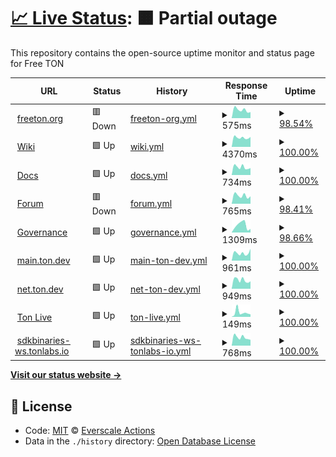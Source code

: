 # [📈 Live Status](https://everscale-actions.github.io/everscale-status): <!--live status--> **🟧 Partial outage**

This repository contains the open-source uptime monitor and status page for Free TON

<!--start: status pages-->
<!-- This summary is generated by Upptime (https://github.com/upptime/upptime) -->
<!-- Do not edit this manually, your changes will be overwritten -->
<!-- prettier-ignore -->
| URL | Status | History | Response Time | Uptime |
| --- | ------ | ------- | ------------- | ------ |
| <img alt="" src="https://favicons.githubusercontent.com/freeton.org" height="13"> [freeton.org](https://freeton.org) | 🟥 Down | [freeton-org.yml](https://github.com/everscale-actions/everscale-status/commits/HEAD/history/freeton-org.yml) | <details><summary><img alt="Response time graph" src="./graphs/freeton-org/response-time-week.png" height="20"> 575ms</summary><br><a href="https://everscale-actions.github.io/everscale-status/history/freeton-org"><img alt="Response time 522" src="https://img.shields.io/endpoint?url=https%3A%2F%2Fraw.githubusercontent.com%2Feverscale-actions%2Feverscale-status%2FHEAD%2Fapi%2Ffreeton-org%2Fresponse-time.json"></a><br><a href="https://everscale-actions.github.io/everscale-status/history/freeton-org"><img alt="24-hour response time 0" src="https://img.shields.io/endpoint?url=https%3A%2F%2Fraw.githubusercontent.com%2Feverscale-actions%2Feverscale-status%2FHEAD%2Fapi%2Ffreeton-org%2Fresponse-time-day.json"></a><br><a href="https://everscale-actions.github.io/everscale-status/history/freeton-org"><img alt="7-day response time 575" src="https://img.shields.io/endpoint?url=https%3A%2F%2Fraw.githubusercontent.com%2Feverscale-actions%2Feverscale-status%2FHEAD%2Fapi%2Ffreeton-org%2Fresponse-time-week.json"></a><br><a href="https://everscale-actions.github.io/everscale-status/history/freeton-org"><img alt="30-day response time 829" src="https://img.shields.io/endpoint?url=https%3A%2F%2Fraw.githubusercontent.com%2Feverscale-actions%2Feverscale-status%2FHEAD%2Fapi%2Ffreeton-org%2Fresponse-time-month.json"></a><br><a href="https://everscale-actions.github.io/everscale-status/history/freeton-org"><img alt="1-year response time 595" src="https://img.shields.io/endpoint?url=https%3A%2F%2Fraw.githubusercontent.com%2Feverscale-actions%2Feverscale-status%2FHEAD%2Fapi%2Ffreeton-org%2Fresponse-time-year.json"></a></details> | <details><summary><a href="https://everscale-actions.github.io/everscale-status/history/freeton-org">98.54%</a></summary><a href="https://everscale-actions.github.io/everscale-status/history/freeton-org"><img alt="All-time uptime 86.47%" src="https://img.shields.io/endpoint?url=https%3A%2F%2Fraw.githubusercontent.com%2Feverscale-actions%2Feverscale-status%2FHEAD%2Fapi%2Ffreeton-org%2Fuptime.json"></a><br><a href="https://everscale-actions.github.io/everscale-status/history/freeton-org"><img alt="24-hour uptime 89.77%" src="https://img.shields.io/endpoint?url=https%3A%2F%2Fraw.githubusercontent.com%2Feverscale-actions%2Feverscale-status%2FHEAD%2Fapi%2Ffreeton-org%2Fuptime-day.json"></a><br><a href="https://everscale-actions.github.io/everscale-status/history/freeton-org"><img alt="7-day uptime 98.54%" src="https://img.shields.io/endpoint?url=https%3A%2F%2Fraw.githubusercontent.com%2Feverscale-actions%2Feverscale-status%2FHEAD%2Fapi%2Ffreeton-org%2Fuptime-week.json"></a><br><a href="https://everscale-actions.github.io/everscale-status/history/freeton-org"><img alt="30-day uptime 98.37%" src="https://img.shields.io/endpoint?url=https%3A%2F%2Fraw.githubusercontent.com%2Feverscale-actions%2Feverscale-status%2FHEAD%2Fapi%2Ffreeton-org%2Fuptime-month.json"></a><br><a href="https://everscale-actions.github.io/everscale-status/history/freeton-org"><img alt="1-year uptime 80.88%" src="https://img.shields.io/endpoint?url=https%3A%2F%2Fraw.githubusercontent.com%2Feverscale-actions%2Feverscale-status%2FHEAD%2Fapi%2Ffreeton-org%2Fuptime-year.json"></a></details>
| <img alt="" src="https://favicons.githubusercontent.com/freeton.wiki" height="13"> [Wiki](https://freeton.wiki) | 🟩 Up | [wiki.yml](https://github.com/everscale-actions/everscale-status/commits/HEAD/history/wiki.yml) | <details><summary><img alt="Response time graph" src="./graphs/wiki/response-time-week.png" height="20"> 4370ms</summary><br><a href="https://everscale-actions.github.io/everscale-status/history/wiki"><img alt="Response time 4108" src="https://img.shields.io/endpoint?url=https%3A%2F%2Fraw.githubusercontent.com%2Feverscale-actions%2Feverscale-status%2FHEAD%2Fapi%2Fwiki%2Fresponse-time.json"></a><br><a href="https://everscale-actions.github.io/everscale-status/history/wiki"><img alt="24-hour response time 4698" src="https://img.shields.io/endpoint?url=https%3A%2F%2Fraw.githubusercontent.com%2Feverscale-actions%2Feverscale-status%2FHEAD%2Fapi%2Fwiki%2Fresponse-time-day.json"></a><br><a href="https://everscale-actions.github.io/everscale-status/history/wiki"><img alt="7-day response time 4370" src="https://img.shields.io/endpoint?url=https%3A%2F%2Fraw.githubusercontent.com%2Feverscale-actions%2Feverscale-status%2FHEAD%2Fapi%2Fwiki%2Fresponse-time-week.json"></a><br><a href="https://everscale-actions.github.io/everscale-status/history/wiki"><img alt="30-day response time 4397" src="https://img.shields.io/endpoint?url=https%3A%2F%2Fraw.githubusercontent.com%2Feverscale-actions%2Feverscale-status%2FHEAD%2Fapi%2Fwiki%2Fresponse-time-month.json"></a><br><a href="https://everscale-actions.github.io/everscale-status/history/wiki"><img alt="1-year response time 3891" src="https://img.shields.io/endpoint?url=https%3A%2F%2Fraw.githubusercontent.com%2Feverscale-actions%2Feverscale-status%2FHEAD%2Fapi%2Fwiki%2Fresponse-time-year.json"></a></details> | <details><summary><a href="https://everscale-actions.github.io/everscale-status/history/wiki">100.00%</a></summary><a href="https://everscale-actions.github.io/everscale-status/history/wiki"><img alt="All-time uptime 99.71%" src="https://img.shields.io/endpoint?url=https%3A%2F%2Fraw.githubusercontent.com%2Feverscale-actions%2Feverscale-status%2FHEAD%2Fapi%2Fwiki%2Fuptime.json"></a><br><a href="https://everscale-actions.github.io/everscale-status/history/wiki"><img alt="24-hour uptime 100.00%" src="https://img.shields.io/endpoint?url=https%3A%2F%2Fraw.githubusercontent.com%2Feverscale-actions%2Feverscale-status%2FHEAD%2Fapi%2Fwiki%2Fuptime-day.json"></a><br><a href="https://everscale-actions.github.io/everscale-status/history/wiki"><img alt="7-day uptime 100.00%" src="https://img.shields.io/endpoint?url=https%3A%2F%2Fraw.githubusercontent.com%2Feverscale-actions%2Feverscale-status%2FHEAD%2Fapi%2Fwiki%2Fuptime-week.json"></a><br><a href="https://everscale-actions.github.io/everscale-status/history/wiki"><img alt="30-day uptime 99.91%" src="https://img.shields.io/endpoint?url=https%3A%2F%2Fraw.githubusercontent.com%2Feverscale-actions%2Feverscale-status%2FHEAD%2Fapi%2Fwiki%2Fuptime-month.json"></a><br><a href="https://everscale-actions.github.io/everscale-status/history/wiki"><img alt="1-year uptime 99.66%" src="https://img.shields.io/endpoint?url=https%3A%2F%2Fraw.githubusercontent.com%2Feverscale-actions%2Feverscale-status%2FHEAD%2Fapi%2Fwiki%2Fuptime-year.json"></a></details>
| <img alt="" src="https://favicons.githubusercontent.com/docs.ton.dev" height="13"> [Docs](http://docs.ton.dev) | 🟩 Up | [docs.yml](https://github.com/everscale-actions/everscale-status/commits/HEAD/history/docs.yml) | <details><summary><img alt="Response time graph" src="./graphs/docs/response-time-week.png" height="20"> 734ms</summary><br><a href="https://everscale-actions.github.io/everscale-status/history/docs"><img alt="Response time 734" src="https://img.shields.io/endpoint?url=https%3A%2F%2Fraw.githubusercontent.com%2Feverscale-actions%2Feverscale-status%2FHEAD%2Fapi%2Fdocs%2Fresponse-time.json"></a><br><a href="https://everscale-actions.github.io/everscale-status/history/docs"><img alt="24-hour response time 654" src="https://img.shields.io/endpoint?url=https%3A%2F%2Fraw.githubusercontent.com%2Feverscale-actions%2Feverscale-status%2FHEAD%2Fapi%2Fdocs%2Fresponse-time-day.json"></a><br><a href="https://everscale-actions.github.io/everscale-status/history/docs"><img alt="7-day response time 734" src="https://img.shields.io/endpoint?url=https%3A%2F%2Fraw.githubusercontent.com%2Feverscale-actions%2Feverscale-status%2FHEAD%2Fapi%2Fdocs%2Fresponse-time-week.json"></a><br><a href="https://everscale-actions.github.io/everscale-status/history/docs"><img alt="30-day response time 712" src="https://img.shields.io/endpoint?url=https%3A%2F%2Fraw.githubusercontent.com%2Feverscale-actions%2Feverscale-status%2FHEAD%2Fapi%2Fdocs%2Fresponse-time-month.json"></a><br><a href="https://everscale-actions.github.io/everscale-status/history/docs"><img alt="1-year response time 749" src="https://img.shields.io/endpoint?url=https%3A%2F%2Fraw.githubusercontent.com%2Feverscale-actions%2Feverscale-status%2FHEAD%2Fapi%2Fdocs%2Fresponse-time-year.json"></a></details> | <details><summary><a href="https://everscale-actions.github.io/everscale-status/history/docs">100.00%</a></summary><a href="https://everscale-actions.github.io/everscale-status/history/docs"><img alt="All-time uptime 99.97%" src="https://img.shields.io/endpoint?url=https%3A%2F%2Fraw.githubusercontent.com%2Feverscale-actions%2Feverscale-status%2FHEAD%2Fapi%2Fdocs%2Fuptime.json"></a><br><a href="https://everscale-actions.github.io/everscale-status/history/docs"><img alt="24-hour uptime 100.00%" src="https://img.shields.io/endpoint?url=https%3A%2F%2Fraw.githubusercontent.com%2Feverscale-actions%2Feverscale-status%2FHEAD%2Fapi%2Fdocs%2Fuptime-day.json"></a><br><a href="https://everscale-actions.github.io/everscale-status/history/docs"><img alt="7-day uptime 100.00%" src="https://img.shields.io/endpoint?url=https%3A%2F%2Fraw.githubusercontent.com%2Feverscale-actions%2Feverscale-status%2FHEAD%2Fapi%2Fdocs%2Fuptime-week.json"></a><br><a href="https://everscale-actions.github.io/everscale-status/history/docs"><img alt="30-day uptime 100.00%" src="https://img.shields.io/endpoint?url=https%3A%2F%2Fraw.githubusercontent.com%2Feverscale-actions%2Feverscale-status%2FHEAD%2Fapi%2Fdocs%2Fuptime-month.json"></a><br><a href="https://everscale-actions.github.io/everscale-status/history/docs"><img alt="1-year uptime 99.99%" src="https://img.shields.io/endpoint?url=https%3A%2F%2Fraw.githubusercontent.com%2Feverscale-actions%2Feverscale-status%2FHEAD%2Fapi%2Fdocs%2Fuptime-year.json"></a></details>
| <img alt="" src="https://favicons.githubusercontent.com/forum.freeton.org" height="13"> [Forum](https://forum.freeton.org) | 🟥 Down | [forum.yml](https://github.com/everscale-actions/everscale-status/commits/HEAD/history/forum.yml) | <details><summary><img alt="Response time graph" src="./graphs/forum/response-time-week.png" height="20"> 765ms</summary><br><a href="https://everscale-actions.github.io/everscale-status/history/forum"><img alt="Response time 759" src="https://img.shields.io/endpoint?url=https%3A%2F%2Fraw.githubusercontent.com%2Feverscale-actions%2Feverscale-status%2FHEAD%2Fapi%2Fforum%2Fresponse-time.json"></a><br><a href="https://everscale-actions.github.io/everscale-status/history/forum"><img alt="24-hour response time 0" src="https://img.shields.io/endpoint?url=https%3A%2F%2Fraw.githubusercontent.com%2Feverscale-actions%2Feverscale-status%2FHEAD%2Fapi%2Fforum%2Fresponse-time-day.json"></a><br><a href="https://everscale-actions.github.io/everscale-status/history/forum"><img alt="7-day response time 765" src="https://img.shields.io/endpoint?url=https%3A%2F%2Fraw.githubusercontent.com%2Feverscale-actions%2Feverscale-status%2FHEAD%2Fapi%2Fforum%2Fresponse-time-week.json"></a><br><a href="https://everscale-actions.github.io/everscale-status/history/forum"><img alt="30-day response time 1076" src="https://img.shields.io/endpoint?url=https%3A%2F%2Fraw.githubusercontent.com%2Feverscale-actions%2Feverscale-status%2FHEAD%2Fapi%2Fforum%2Fresponse-time-month.json"></a><br><a href="https://everscale-actions.github.io/everscale-status/history/forum"><img alt="1-year response time 782" src="https://img.shields.io/endpoint?url=https%3A%2F%2Fraw.githubusercontent.com%2Feverscale-actions%2Feverscale-status%2FHEAD%2Fapi%2Fforum%2Fresponse-time-year.json"></a></details> | <details><summary><a href="https://everscale-actions.github.io/everscale-status/history/forum">98.41%</a></summary><a href="https://everscale-actions.github.io/everscale-status/history/forum"><img alt="All-time uptime 99.88%" src="https://img.shields.io/endpoint?url=https%3A%2F%2Fraw.githubusercontent.com%2Feverscale-actions%2Feverscale-status%2FHEAD%2Fapi%2Fforum%2Fuptime.json"></a><br><a href="https://everscale-actions.github.io/everscale-status/history/forum"><img alt="24-hour uptime 88.89%" src="https://img.shields.io/endpoint?url=https%3A%2F%2Fraw.githubusercontent.com%2Feverscale-actions%2Feverscale-status%2FHEAD%2Fapi%2Fforum%2Fuptime-day.json"></a><br><a href="https://everscale-actions.github.io/everscale-status/history/forum"><img alt="7-day uptime 98.41%" src="https://img.shields.io/endpoint?url=https%3A%2F%2Fraw.githubusercontent.com%2Feverscale-actions%2Feverscale-status%2FHEAD%2Fapi%2Fforum%2Fuptime-week.json"></a><br><a href="https://everscale-actions.github.io/everscale-status/history/forum"><img alt="30-day uptime 98.58%" src="https://img.shields.io/endpoint?url=https%3A%2F%2Fraw.githubusercontent.com%2Feverscale-actions%2Feverscale-status%2FHEAD%2Fapi%2Fforum%2Fuptime-month.json"></a><br><a href="https://everscale-actions.github.io/everscale-status/history/forum"><img alt="1-year uptime 99.84%" src="https://img.shields.io/endpoint?url=https%3A%2F%2Fraw.githubusercontent.com%2Feverscale-actions%2Feverscale-status%2FHEAD%2Fapi%2Fforum%2Fuptime-year.json"></a></details>
| <img alt="" src="https://favicons.githubusercontent.com/gov.freeton.org" height="13"> [Governance](https://gov.freeton.org) | 🟩 Up | [governance.yml](https://github.com/everscale-actions/everscale-status/commits/HEAD/history/governance.yml) | <details><summary><img alt="Response time graph" src="./graphs/governance/response-time-week.png" height="20"> 1309ms</summary><br><a href="https://everscale-actions.github.io/everscale-status/history/governance"><img alt="Response time 256" src="https://img.shields.io/endpoint?url=https%3A%2F%2Fraw.githubusercontent.com%2Feverscale-actions%2Feverscale-status%2FHEAD%2Fapi%2Fgovernance%2Fresponse-time.json"></a><br><a href="https://everscale-actions.github.io/everscale-status/history/governance"><img alt="24-hour response time 8167" src="https://img.shields.io/endpoint?url=https%3A%2F%2Fraw.githubusercontent.com%2Feverscale-actions%2Feverscale-status%2FHEAD%2Fapi%2Fgovernance%2Fresponse-time-day.json"></a><br><a href="https://everscale-actions.github.io/everscale-status/history/governance"><img alt="7-day response time 1309" src="https://img.shields.io/endpoint?url=https%3A%2F%2Fraw.githubusercontent.com%2Feverscale-actions%2Feverscale-status%2FHEAD%2Fapi%2Fgovernance%2Fresponse-time-week.json"></a><br><a href="https://everscale-actions.github.io/everscale-status/history/governance"><img alt="30-day response time 656" src="https://img.shields.io/endpoint?url=https%3A%2F%2Fraw.githubusercontent.com%2Feverscale-actions%2Feverscale-status%2FHEAD%2Fapi%2Fgovernance%2Fresponse-time-month.json"></a><br><a href="https://everscale-actions.github.io/everscale-status/history/governance"><img alt="1-year response time 230" src="https://img.shields.io/endpoint?url=https%3A%2F%2Fraw.githubusercontent.com%2Feverscale-actions%2Feverscale-status%2FHEAD%2Fapi%2Fgovernance%2Fresponse-time-year.json"></a></details> | <details><summary><a href="https://everscale-actions.github.io/everscale-status/history/governance">98.66%</a></summary><a href="https://everscale-actions.github.io/everscale-status/history/governance"><img alt="All-time uptime 99.85%" src="https://img.shields.io/endpoint?url=https%3A%2F%2Fraw.githubusercontent.com%2Feverscale-actions%2Feverscale-status%2FHEAD%2Fapi%2Fgovernance%2Fuptime.json"></a><br><a href="https://everscale-actions.github.io/everscale-status/history/governance"><img alt="24-hour uptime 90.63%" src="https://img.shields.io/endpoint?url=https%3A%2F%2Fraw.githubusercontent.com%2Feverscale-actions%2Feverscale-status%2FHEAD%2Fapi%2Fgovernance%2Fuptime-day.json"></a><br><a href="https://everscale-actions.github.io/everscale-status/history/governance"><img alt="7-day uptime 98.66%" src="https://img.shields.io/endpoint?url=https%3A%2F%2Fraw.githubusercontent.com%2Feverscale-actions%2Feverscale-status%2FHEAD%2Fapi%2Fgovernance%2Fuptime-week.json"></a><br><a href="https://everscale-actions.github.io/everscale-status/history/governance"><img alt="30-day uptime 98.29%" src="https://img.shields.io/endpoint?url=https%3A%2F%2Fraw.githubusercontent.com%2Feverscale-actions%2Feverscale-status%2FHEAD%2Fapi%2Fgovernance%2Fuptime-month.json"></a><br><a href="https://everscale-actions.github.io/everscale-status/history/governance"><img alt="1-year uptime 99.79%" src="https://img.shields.io/endpoint?url=https%3A%2F%2Fraw.githubusercontent.com%2Feverscale-actions%2Feverscale-status%2FHEAD%2Fapi%2Fgovernance%2Fuptime-year.json"></a></details>
| <img alt="" src="https://favicons.githubusercontent.com/main.ton.dev" height="13"> [main.ton.dev](http://main.ton.dev) | 🟩 Up | [main-ton-dev.yml](https://github.com/everscale-actions/everscale-status/commits/HEAD/history/main-ton-dev.yml) | <details><summary><img alt="Response time graph" src="./graphs/main-ton-dev/response-time-week.png" height="20"> 961ms</summary><br><a href="https://everscale-actions.github.io/everscale-status/history/main-ton-dev"><img alt="Response time 739" src="https://img.shields.io/endpoint?url=https%3A%2F%2Fraw.githubusercontent.com%2Feverscale-actions%2Feverscale-status%2FHEAD%2Fapi%2Fmain-ton-dev%2Fresponse-time.json"></a><br><a href="https://everscale-actions.github.io/everscale-status/history/main-ton-dev"><img alt="24-hour response time 1488" src="https://img.shields.io/endpoint?url=https%3A%2F%2Fraw.githubusercontent.com%2Feverscale-actions%2Feverscale-status%2FHEAD%2Fapi%2Fmain-ton-dev%2Fresponse-time-day.json"></a><br><a href="https://everscale-actions.github.io/everscale-status/history/main-ton-dev"><img alt="7-day response time 961" src="https://img.shields.io/endpoint?url=https%3A%2F%2Fraw.githubusercontent.com%2Feverscale-actions%2Feverscale-status%2FHEAD%2Fapi%2Fmain-ton-dev%2Fresponse-time-week.json"></a><br><a href="https://everscale-actions.github.io/everscale-status/history/main-ton-dev"><img alt="30-day response time 903" src="https://img.shields.io/endpoint?url=https%3A%2F%2Fraw.githubusercontent.com%2Feverscale-actions%2Feverscale-status%2FHEAD%2Fapi%2Fmain-ton-dev%2Fresponse-time-month.json"></a><br><a href="https://everscale-actions.github.io/everscale-status/history/main-ton-dev"><img alt="1-year response time 765" src="https://img.shields.io/endpoint?url=https%3A%2F%2Fraw.githubusercontent.com%2Feverscale-actions%2Feverscale-status%2FHEAD%2Fapi%2Fmain-ton-dev%2Fresponse-time-year.json"></a></details> | <details><summary><a href="https://everscale-actions.github.io/everscale-status/history/main-ton-dev">100.00%</a></summary><a href="https://everscale-actions.github.io/everscale-status/history/main-ton-dev"><img alt="All-time uptime 97.36%" src="https://img.shields.io/endpoint?url=https%3A%2F%2Fraw.githubusercontent.com%2Feverscale-actions%2Feverscale-status%2FHEAD%2Fapi%2Fmain-ton-dev%2Fuptime.json"></a><br><a href="https://everscale-actions.github.io/everscale-status/history/main-ton-dev"><img alt="24-hour uptime 100.00%" src="https://img.shields.io/endpoint?url=https%3A%2F%2Fraw.githubusercontent.com%2Feverscale-actions%2Feverscale-status%2FHEAD%2Fapi%2Fmain-ton-dev%2Fuptime-day.json"></a><br><a href="https://everscale-actions.github.io/everscale-status/history/main-ton-dev"><img alt="7-day uptime 100.00%" src="https://img.shields.io/endpoint?url=https%3A%2F%2Fraw.githubusercontent.com%2Feverscale-actions%2Feverscale-status%2FHEAD%2Fapi%2Fmain-ton-dev%2Fuptime-week.json"></a><br><a href="https://everscale-actions.github.io/everscale-status/history/main-ton-dev"><img alt="30-day uptime 100.00%" src="https://img.shields.io/endpoint?url=https%3A%2F%2Fraw.githubusercontent.com%2Feverscale-actions%2Feverscale-status%2FHEAD%2Fapi%2Fmain-ton-dev%2Fuptime-month.json"></a><br><a href="https://everscale-actions.github.io/everscale-status/history/main-ton-dev"><img alt="1-year uptime 96.27%" src="https://img.shields.io/endpoint?url=https%3A%2F%2Fraw.githubusercontent.com%2Feverscale-actions%2Feverscale-status%2FHEAD%2Fapi%2Fmain-ton-dev%2Fuptime-year.json"></a></details>
| <img alt="" src="https://favicons.githubusercontent.com/net.ton.dev" height="13"> [net.ton.dev](http://net.ton.dev) | 🟩 Up | [net-ton-dev.yml](https://github.com/everscale-actions/everscale-status/commits/HEAD/history/net-ton-dev.yml) | <details><summary><img alt="Response time graph" src="./graphs/net-ton-dev/response-time-week.png" height="20"> 949ms</summary><br><a href="https://everscale-actions.github.io/everscale-status/history/net-ton-dev"><img alt="Response time 731" src="https://img.shields.io/endpoint?url=https%3A%2F%2Fraw.githubusercontent.com%2Feverscale-actions%2Feverscale-status%2FHEAD%2Fapi%2Fnet-ton-dev%2Fresponse-time.json"></a><br><a href="https://everscale-actions.github.io/everscale-status/history/net-ton-dev"><img alt="24-hour response time 821" src="https://img.shields.io/endpoint?url=https%3A%2F%2Fraw.githubusercontent.com%2Feverscale-actions%2Feverscale-status%2FHEAD%2Fapi%2Fnet-ton-dev%2Fresponse-time-day.json"></a><br><a href="https://everscale-actions.github.io/everscale-status/history/net-ton-dev"><img alt="7-day response time 949" src="https://img.shields.io/endpoint?url=https%3A%2F%2Fraw.githubusercontent.com%2Feverscale-actions%2Feverscale-status%2FHEAD%2Fapi%2Fnet-ton-dev%2Fresponse-time-week.json"></a><br><a href="https://everscale-actions.github.io/everscale-status/history/net-ton-dev"><img alt="30-day response time 898" src="https://img.shields.io/endpoint?url=https%3A%2F%2Fraw.githubusercontent.com%2Feverscale-actions%2Feverscale-status%2FHEAD%2Fapi%2Fnet-ton-dev%2Fresponse-time-month.json"></a><br><a href="https://everscale-actions.github.io/everscale-status/history/net-ton-dev"><img alt="1-year response time 752" src="https://img.shields.io/endpoint?url=https%3A%2F%2Fraw.githubusercontent.com%2Feverscale-actions%2Feverscale-status%2FHEAD%2Fapi%2Fnet-ton-dev%2Fresponse-time-year.json"></a></details> | <details><summary><a href="https://everscale-actions.github.io/everscale-status/history/net-ton-dev">100.00%</a></summary><a href="https://everscale-actions.github.io/everscale-status/history/net-ton-dev"><img alt="All-time uptime 99.72%" src="https://img.shields.io/endpoint?url=https%3A%2F%2Fraw.githubusercontent.com%2Feverscale-actions%2Feverscale-status%2FHEAD%2Fapi%2Fnet-ton-dev%2Fuptime.json"></a><br><a href="https://everscale-actions.github.io/everscale-status/history/net-ton-dev"><img alt="24-hour uptime 100.00%" src="https://img.shields.io/endpoint?url=https%3A%2F%2Fraw.githubusercontent.com%2Feverscale-actions%2Feverscale-status%2FHEAD%2Fapi%2Fnet-ton-dev%2Fuptime-day.json"></a><br><a href="https://everscale-actions.github.io/everscale-status/history/net-ton-dev"><img alt="7-day uptime 100.00%" src="https://img.shields.io/endpoint?url=https%3A%2F%2Fraw.githubusercontent.com%2Feverscale-actions%2Feverscale-status%2FHEAD%2Fapi%2Fnet-ton-dev%2Fuptime-week.json"></a><br><a href="https://everscale-actions.github.io/everscale-status/history/net-ton-dev"><img alt="30-day uptime 99.96%" src="https://img.shields.io/endpoint?url=https%3A%2F%2Fraw.githubusercontent.com%2Feverscale-actions%2Feverscale-status%2FHEAD%2Fapi%2Fnet-ton-dev%2Fuptime-month.json"></a><br><a href="https://everscale-actions.github.io/everscale-status/history/net-ton-dev"><img alt="1-year uptime 99.67%" src="https://img.shields.io/endpoint?url=https%3A%2F%2Fraw.githubusercontent.com%2Feverscale-actions%2Feverscale-status%2FHEAD%2Fapi%2Fnet-ton-dev%2Fuptime-year.json"></a></details>
| <img alt="" src="https://favicons.githubusercontent.com/ton.live" height="13"> [Ton Live](https://ton.live) | 🟩 Up | [ton-live.yml](https://github.com/everscale-actions/everscale-status/commits/HEAD/history/ton-live.yml) | <details><summary><img alt="Response time graph" src="./graphs/ton-live/response-time-week.png" height="20"> 149ms</summary><br><a href="https://everscale-actions.github.io/everscale-status/history/ton-live"><img alt="Response time 158" src="https://img.shields.io/endpoint?url=https%3A%2F%2Fraw.githubusercontent.com%2Feverscale-actions%2Feverscale-status%2FHEAD%2Fapi%2Fton-live%2Fresponse-time.json"></a><br><a href="https://everscale-actions.github.io/everscale-status/history/ton-live"><img alt="24-hour response time 87" src="https://img.shields.io/endpoint?url=https%3A%2F%2Fraw.githubusercontent.com%2Feverscale-actions%2Feverscale-status%2FHEAD%2Fapi%2Fton-live%2Fresponse-time-day.json"></a><br><a href="https://everscale-actions.github.io/everscale-status/history/ton-live"><img alt="7-day response time 149" src="https://img.shields.io/endpoint?url=https%3A%2F%2Fraw.githubusercontent.com%2Feverscale-actions%2Feverscale-status%2FHEAD%2Fapi%2Fton-live%2Fresponse-time-week.json"></a><br><a href="https://everscale-actions.github.io/everscale-status/history/ton-live"><img alt="30-day response time 191" src="https://img.shields.io/endpoint?url=https%3A%2F%2Fraw.githubusercontent.com%2Feverscale-actions%2Feverscale-status%2FHEAD%2Fapi%2Fton-live%2Fresponse-time-month.json"></a><br><a href="https://everscale-actions.github.io/everscale-status/history/ton-live"><img alt="1-year response time 121" src="https://img.shields.io/endpoint?url=https%3A%2F%2Fraw.githubusercontent.com%2Feverscale-actions%2Feverscale-status%2FHEAD%2Fapi%2Fton-live%2Fresponse-time-year.json"></a></details> | <details><summary><a href="https://everscale-actions.github.io/everscale-status/history/ton-live">100.00%</a></summary><a href="https://everscale-actions.github.io/everscale-status/history/ton-live"><img alt="All-time uptime 99.99%" src="https://img.shields.io/endpoint?url=https%3A%2F%2Fraw.githubusercontent.com%2Feverscale-actions%2Feverscale-status%2FHEAD%2Fapi%2Fton-live%2Fuptime.json"></a><br><a href="https://everscale-actions.github.io/everscale-status/history/ton-live"><img alt="24-hour uptime 100.00%" src="https://img.shields.io/endpoint?url=https%3A%2F%2Fraw.githubusercontent.com%2Feverscale-actions%2Feverscale-status%2FHEAD%2Fapi%2Fton-live%2Fuptime-day.json"></a><br><a href="https://everscale-actions.github.io/everscale-status/history/ton-live"><img alt="7-day uptime 100.00%" src="https://img.shields.io/endpoint?url=https%3A%2F%2Fraw.githubusercontent.com%2Feverscale-actions%2Feverscale-status%2FHEAD%2Fapi%2Fton-live%2Fuptime-week.json"></a><br><a href="https://everscale-actions.github.io/everscale-status/history/ton-live"><img alt="30-day uptime 100.00%" src="https://img.shields.io/endpoint?url=https%3A%2F%2Fraw.githubusercontent.com%2Feverscale-actions%2Feverscale-status%2FHEAD%2Fapi%2Fton-live%2Fuptime-month.json"></a><br><a href="https://everscale-actions.github.io/everscale-status/history/ton-live"><img alt="1-year uptime 99.99%" src="https://img.shields.io/endpoint?url=https%3A%2F%2Fraw.githubusercontent.com%2Feverscale-actions%2Feverscale-status%2FHEAD%2Fapi%2Fton-live%2Fuptime-year.json"></a></details>
| <img alt="" src="https://favicons.githubusercontent.com/sdkbinaries-ws.tonlabs.io" height="13"> [sdkbinaries-ws.tonlabs.io](http://sdkbinaries-ws.tonlabs.io) | 🟩 Up | [sdkbinaries-ws-tonlabs-io.yml](https://github.com/everscale-actions/everscale-status/commits/HEAD/history/sdkbinaries-ws-tonlabs-io.yml) | <details><summary><img alt="Response time graph" src="./graphs/sdkbinaries-ws-tonlabs-io/response-time-week.png" height="20"> 768ms</summary><br><a href="https://everscale-actions.github.io/everscale-status/history/sdkbinaries-ws-tonlabs-io"><img alt="Response time 865" src="https://img.shields.io/endpoint?url=https%3A%2F%2Fraw.githubusercontent.com%2Feverscale-actions%2Feverscale-status%2FHEAD%2Fapi%2Fsdkbinaries-ws-tonlabs-io%2Fresponse-time.json"></a><br><a href="https://everscale-actions.github.io/everscale-status/history/sdkbinaries-ws-tonlabs-io"><img alt="24-hour response time 542" src="https://img.shields.io/endpoint?url=https%3A%2F%2Fraw.githubusercontent.com%2Feverscale-actions%2Feverscale-status%2FHEAD%2Fapi%2Fsdkbinaries-ws-tonlabs-io%2Fresponse-time-day.json"></a><br><a href="https://everscale-actions.github.io/everscale-status/history/sdkbinaries-ws-tonlabs-io"><img alt="7-day response time 768" src="https://img.shields.io/endpoint?url=https%3A%2F%2Fraw.githubusercontent.com%2Feverscale-actions%2Feverscale-status%2FHEAD%2Fapi%2Fsdkbinaries-ws-tonlabs-io%2Fresponse-time-week.json"></a><br><a href="https://everscale-actions.github.io/everscale-status/history/sdkbinaries-ws-tonlabs-io"><img alt="30-day response time 788" src="https://img.shields.io/endpoint?url=https%3A%2F%2Fraw.githubusercontent.com%2Feverscale-actions%2Feverscale-status%2FHEAD%2Fapi%2Fsdkbinaries-ws-tonlabs-io%2Fresponse-time-month.json"></a><br><a href="https://everscale-actions.github.io/everscale-status/history/sdkbinaries-ws-tonlabs-io"><img alt="1-year response time 858" src="https://img.shields.io/endpoint?url=https%3A%2F%2Fraw.githubusercontent.com%2Feverscale-actions%2Feverscale-status%2FHEAD%2Fapi%2Fsdkbinaries-ws-tonlabs-io%2Fresponse-time-year.json"></a></details> | <details><summary><a href="https://everscale-actions.github.io/everscale-status/history/sdkbinaries-ws-tonlabs-io">100.00%</a></summary><a href="https://everscale-actions.github.io/everscale-status/history/sdkbinaries-ws-tonlabs-io"><img alt="All-time uptime 99.97%" src="https://img.shields.io/endpoint?url=https%3A%2F%2Fraw.githubusercontent.com%2Feverscale-actions%2Feverscale-status%2FHEAD%2Fapi%2Fsdkbinaries-ws-tonlabs-io%2Fuptime.json"></a><br><a href="https://everscale-actions.github.io/everscale-status/history/sdkbinaries-ws-tonlabs-io"><img alt="24-hour uptime 100.00%" src="https://img.shields.io/endpoint?url=https%3A%2F%2Fraw.githubusercontent.com%2Feverscale-actions%2Feverscale-status%2FHEAD%2Fapi%2Fsdkbinaries-ws-tonlabs-io%2Fuptime-day.json"></a><br><a href="https://everscale-actions.github.io/everscale-status/history/sdkbinaries-ws-tonlabs-io"><img alt="7-day uptime 100.00%" src="https://img.shields.io/endpoint?url=https%3A%2F%2Fraw.githubusercontent.com%2Feverscale-actions%2Feverscale-status%2FHEAD%2Fapi%2Fsdkbinaries-ws-tonlabs-io%2Fuptime-week.json"></a><br><a href="https://everscale-actions.github.io/everscale-status/history/sdkbinaries-ws-tonlabs-io"><img alt="30-day uptime 100.00%" src="https://img.shields.io/endpoint?url=https%3A%2F%2Fraw.githubusercontent.com%2Feverscale-actions%2Feverscale-status%2FHEAD%2Fapi%2Fsdkbinaries-ws-tonlabs-io%2Fuptime-month.json"></a><br><a href="https://everscale-actions.github.io/everscale-status/history/sdkbinaries-ws-tonlabs-io"><img alt="1-year uptime 99.96%" src="https://img.shields.io/endpoint?url=https%3A%2F%2Fraw.githubusercontent.com%2Feverscale-actions%2Feverscale-status%2FHEAD%2Fapi%2Fsdkbinaries-ws-tonlabs-io%2Fuptime-year.json"></a></details>

<!--end: status pages-->

[**Visit our status website →**](https://everscale-actions.github.io/everscale-status)

## 📄 License

- Code: [MIT](./LICENSE) © [Everscale Actions](https://github.com/everscale-actions)
- Data in the `./history` directory: [Open Database License](https://opendatacommons.org/licenses/odbl/1-0/)
